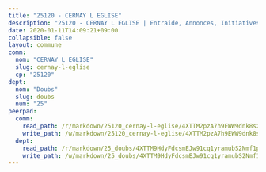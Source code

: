```yaml
---
title: "25120 - CERNAY L EGLISE"
description: "25120 - CERNAY L EGLISE | Entraide, Annonces, Initiatives"
date: 2020-01-11T14:09:21+09:00
collapsible: false
layout: commune
comm:
  nom: "CERNAY L EGLISE"
  slug: cernay-l-eglise
  cp: "25120"
dept:
  nom: "Doubs"
  slug: doubs
  num: "25"
peerpad:
  comm:
    read_path: /r/markdown/25120_cernay-l-eglise/4XTTM2pzA7h9EWW9dnk8szD9NuzzA9ZKeRLxvpdbBva915VSP
    write_path: /w/markdown/25120_cernay-l-eglise/4XTTM2pzA7h9EWW9dnk8szD9NuzzA9ZKeRLxvpdbBva915VSP-K3TgUwbKckM3wtJ9QEQKipvFNwGz1Bqnmq5ea1H4A14nXM3Ae72HhC2BtKiALaQw5kJGaMuQpAz1FuApgzxVdsbjLz9LWKeRLtEggZNYWrBmV9esumd1YpRxuH6pv4WV7166FwkT
  dept:
    read_path: /r/markdown/25_doubs/4XTTM9HdyFdcsmEJw91cq1yramubS2Nmf1ps2s84xcMxY74Zv
    write_path: /w/markdown/25_doubs/4XTTM9HdyFdcsmEJw91cq1yramubS2Nmf1ps2s84xcMxY74Zv-K3TgURza6A4QY75MscA2g52nUX9tjMQaHW9mgBSgyRKNNp3M6gkaXA9iDDtpbSx22mTSZbQLYS1izbwsznz8e9u5BERCmGKxZ379xV2nAaDe1bGyxrjytc7G1EcbGtknRFYQ1Lxp
---
```


